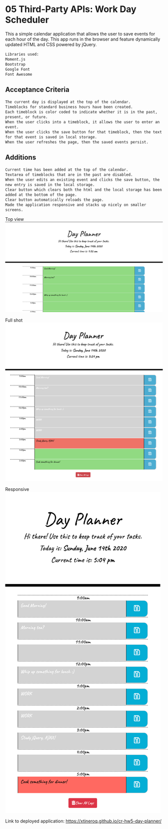 # 05 Third-Party APIs: Work Day Scheduler

This a simple calendar application that allows the user to save events for each hour of the day. This app runs in the browser and feature dynamically updated HTML and CSS powered by jQuery.

```
Libraries used:
Moment.js
Bootstrap
Google Font
Font Awesome
```

## Acceptance Criteria

```
The current day is displayed at the top of the calendar.
Timeblocks for standard business hours have been created.
Each timeblock is color coded to indicate whether it is in the past, present, or future.
When the user clicks into a timeblock, it allows the user to enter an event.
When the user clicks the save button for that timeblock, then the text for that event is saved in local storage.
When the user refreshes the page, then the saved events persist.
```

## Additions

```
Current time has been added at the top of the calendar.
Textarea of timeblocks that are in the past are disabled.
When the user edits an existing event and clicks the save button, the new entry is saved in the local storage.
Clear button which clears both the html and the local storage has been added at the bottom of the page.
Clear button automatically reloads the page.
Made the application responsive and stacks up nicely on smaller screens.
```

Top view
![day-planner-image-top](Assets/planner1.png)

Full shot
![day-planner-image-full](Assets/planner2.png)

Responsive
![day-planner-image-responsive](Assets/responsive.png)

Link to deployed application: https://xtineroq.github.io/cr-hw5-day-planner/
